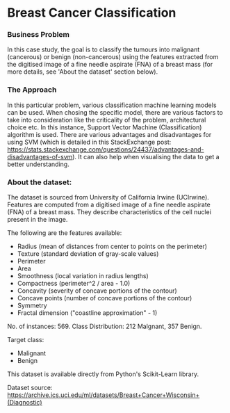 # Breast Cancer Classification
### Business Problem
In this case study, the goal is to classify the tumours into malignant (cancerous) or benign (non-cancerous) using the features extracted from the digitised image of a fine needle aspirate (FNA) of a breast mass (for more details, see 'About the dataset' section below).

### The Approach
In this particular problem, various classification machine learning models can be used. When chosing the specific model, there are various factors to take into consideration like the criticality of the problem, architectural choice etc. In this instance, Support Vector Machine (Classification) algorithm is used. There are various advantages and disadvantages for using SVM (which is detailed in this StackExchange post:  https://stats.stackexchange.com/questions/24437/advantages-and-disadvantages-of-svm). It can also help when visualising the data to get a better understanding.

### About the dataset:
The dataset is sourced from University of California Irwine (UCIrwine). Features are computed from a digitised image of a fine needle aspirate (FNA) of a breast mass. They describe characteristics of the cell nuclei present in the image.

The following are the features available:
* Radius (mean of distances from center to points on the perimeter)
* Texture (standard deviation of gray-scale values)
* Perimeter
* Area
* Smoothness (local variation in radius lengths)
* Compactness (perimeter^2 / area - 1.0)
* Concavity (severity of concave portions of the contour)
* Concave points (number of concave portions of the contour)
* Symmetry
* Fractal dimension ("coastline approximation" - 1)

No. of instances: 569.
Class Distribution: 212 Malgnant, 357 Benign.

Target class:
* Malignant
* Benign

This dataset is available directly from Python's Scikit-Learn library.

Dataset source: https://archive.ics.uci.edu/ml/datasets/Breast+Cancer+Wisconsin+(Diagnostic)
